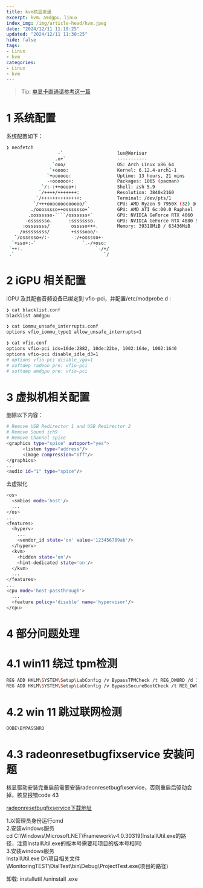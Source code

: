 ```yaml
---
title: kvm核显直通 
excerpt: kvm、amdgpu、linux
index_img: /img/article-head/kvm.jpeg
date: "2024/12/11 11:19:25"
updated: "2024/12/11 11:30:25"
hide: false
tags:
- Linux
- kvm
categories:
- Linux
- kvm
---
```


> Tip: [单显卡直通请参考这一篇](https://worisur.gitlab.io/2022/07/14/2022-07-14.kvm%E6%98%BE%E5%8D%A1%E7%9B%B4%E9%80%9A/)

# 1 系统配置

系统配置如下：

```bash
❯ neofetch
                   -`                    lux@Worisur
                  .o+`                   -----------
                 `ooo/                   OS: Arch Linux x86_64
                `+oooo:                  Kernel: 6.12.4-arch1-1
               `+oooooo:                 Uptime: 13 hours, 21 mins
               -+oooooo+:                Packages: 1065 (pacman)
             `/:-:++oooo+:               Shell: zsh 5.9
            `/++++/+++++++:              Resolution: 3840x2160
           `/++++++++++++++:             Terminal: /dev/pts/1
          `/+++ooooooooooooo/`           CPU: AMD Ryzen 9 7950X (32) @ 5.881GHz
         ./ooosssso++osssssso+`          GPU: AMD ATI 6c:00.0 Raphael
        .oossssso-````/ossssss+`         GPU: NVIDIA GeForce RTX 4060
       -osssssso.      :ssssssso.        GPU: NVIDIA GeForce RTX 4080 SUPER
      :osssssss/        osssso+++.       Memory: 39318MiB / 63436MiB
     /ossssssss/        +ssssooo/-
   `/ossssso+/:-        -:/+osssso+-
  `+sso+:-`                 `.-/+oso:
 `++:.                           `-/+/
 .`                                 `/
```

# 2 iGPU 相关配置

iGPU 及其配套音频设备已绑定到 vfio-pci，并配置/etc/modprobe.d :

```bash
❯ cat blacklist.conf
blacklist amdgpu

❯ cat iommu_unsafe_interrupts.conf 
options vfio_iommu_type1 allow_unsafe_interrupts=1

❯ cat vfio.conf                   
options vfio-pci ids=10de:2882, 10de:22be, 1002:164e, 1002:1640 
options vfio-pci disable_idle_d3=1
# options vfio-pci disable_vga=1
# softdep radeon pre: vfio-pci
# softdep amdgpu pre: vfio-pci
```

# 3 虚拟机相关配置

删除以下内容：

```bash
# Remove USB Redirector 1 and USB Redirector 2
# Remove Sound ich9
# Remove Channel spice
<graphics type="spice" autoport="yes">
      <listen type="address"/>
      <image compression="off"/>
</graphics>
...
<audio id="1" type="spice"/>

```

去虚拟化

```bash
<os>
  <smbios mode='host'/>
  ...
</os>
...
<features>
  <hyperv>
    ...
    <vendor_id state='on' value='123456789ab'/>
  </hyperv>
  <kvm>
    <hidden state='on'/>
    <hint-dedicated state='on'/>
  </kvm>
  ...
</features>
...
<cpu mode='host-passthrough'>
  ...
  <feature policy='disable' name='hypervisor'/>
</cpu>
```

# 4 部分问题处理

# 4.1 win11 绕过 tpm检测

```bash
REG ADD HKLM\SYSTEM\Setup\LabConfig /v BypassTPMCheck /t REG_DWORD /d 1
REG ADD HKLM\SYSTEM\Setup\LabConfig /v BypassSecureBootCheck /t REG_DWORD /d 1
```

# 4.2 win 11 跳过联网检测

```bash
OOBE\BYPASSNRO
```

# 4.3 radeonresetbugfixservice 安装问题

核显驱动安装完重启前需要安装radeonresetbugfixservice，否则重启后驱动会掉，核显报错code 43  

[radeonresetbugfixservice下载地址](https://github.com/inga-lovinde/RadeonResetBugFix)  

1.以管理员身份运行cmd  
2.安装windows服务  
cd C:\Windows\Microsoft.NET\Framework\v4.0.30319(InstallUtil.exe的路径，注意InstallUtil.exe的版本号需要和项目的版本号相同)  
3.安装windows服务  
InstallUtil.exe D:\项目相关文件\MonitoringTEST\DialTest\bin\Debug\ProjectTest.exe(项目的路径)  

卸载: installutil /uninstall <yourproject>.exe  

